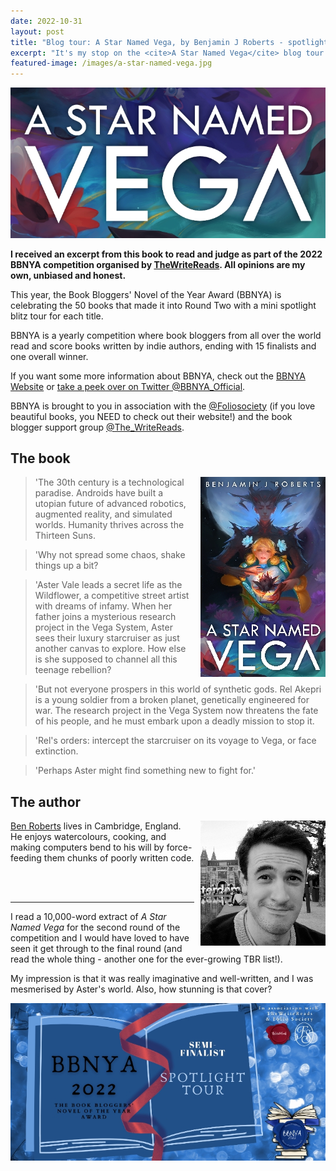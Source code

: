 ```yaml
---
date: 2022-10-31
layout: post
title: "Blog tour: A Star Named Vega, by Benjamin J Roberts - spotlight"
excerpt: "It's my stop on the <cite>A Star Named Vega</cite> blog tour. Find out about the book and the author."
featured-image: /images/a-star-named-vega.jpg
---
```


![A Star Named Vega](/images/a-star-named-vega.jpg)

**I received an excerpt from this book to read and judge as part of the 2022 BBNYA competition organised by [TheWriteReads](https://www.thewritereads.com/). All opinions are my own, unbiased and honest.**

This year, the Book Bloggers' Novel of the Year Award (BBNYA) is celebrating the 50 books that made it into Round Two with a mini spotlight blitz tour for each title.

BBNYA is a yearly competition where book bloggers from all over the world read and score books written by indie authors, ending with 15 finalists and one overall winner.

If you want some more information about BBNYA, check out the [BBNYA Website](https://www.bbnya.com/) or [take a peek over on Twitter @BBNYA_Official](https://twitter.com/bbnya_official/).

BBNYA is brought to you in association with the [@Foliosociety](https://twitter.com/foliosociety/) (if you love beautiful books, you NEED to check out their website!) and the book blogger support group [@The_WriteReads](https://twitter.com/the_writereads/).

## The book

<img src="/images/a-star-named-vega-200.jpg" alt="A Star Named Vega" style="float: right; margin-bottom: 10px; margin-left: 10px;">

> 'The 30th century is a technological paradise. Androids have built a utopian future of advanced robotics, augmented reality, and simulated worlds. Humanity thrives across the Thirteen Suns.

> 'Why not spread some chaos, shake things up a bit?

> 'Aster Vale leads a secret life as the Wildflower, a competitive street artist with dreams of infamy. When her father joins a mysterious research project in the Vega System, Aster sees their luxury starcruiser as just another canvas to explore. How else is she supposed to channel all this teenage rebellion?

> 'But not everyone prospers in this world of synthetic gods. Rel Akepri is a young soldier from a broken planet, genetically engineered for war. The research project in the Vega System now threatens the fate of his people, and he must embark upon a deadly mission to stop it.

> 'Rel's orders: intercept the starcruiser on its voyage to Vega, or face extinction.

> 'Perhaps Aster might find something new to fight for.'

## The author

<img src="/images/benjamin-j-roberts-200.jpg" alt="Benjamin J Roberts" style="float: right; margin-bottom: 10px; margin-left: 10px;">

[Ben Roberts](https://twitter.com/benjaminjrobots/) lives in Cambridge, England. He enjoys watercolours, cooking, and making computers bend to his will by force-feeding them chunks of poorly written code.

<br />

<br />

---

I read a 10,000-word extract of <cite>A Star Named Vega</cite> for the second round of the competition and I would have loved to have seen it get through to the final round (and read the whole thing - another one for the ever-growing TBR list!).

My impression is that it was really imaginative and well-written, and I was mesmerised by Aster's world. Also, how stunning is that cover?

![BBNYA semi-finalists' spotlight blog tour banner](/images/bbnya-2022-banner.jpg)
